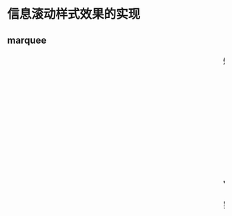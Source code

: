 # 信息滚动样式效果的实现

## marquee
### <marquee>知识点
- behavior滚动方式
    + alternate：表示在两端之间来回滚动
    + scroll：表示由一端滚动到另一端，会重复
    + slide：表示由一端滚动到另一端，不会重复。
- direction滚动的方向：down、up、left、right
- loop滚动的次数（当loop=-1时表示一直滚动下去，默认为-1）
- scrollamount设定活动字幕的滚动速度
- scrolldelay设定活动字幕滚动两次之间的延迟时间

## JavaScript实现无缝滚动
### 实例
- scroll.html 实现无缝滚动，鼠标移上去时停止滚动，鼠标移开时继续滚动

